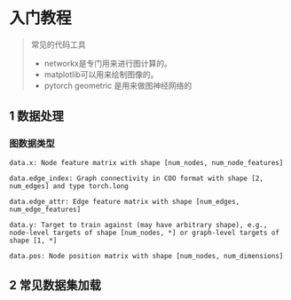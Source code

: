 # 入门教程
> 常见的代码工具
> * networkx是专门用来进行图计算的。
> * matplotlib可以用来绘制图像的。
> * pytorch geometric 是用来做图神经网络的
> 

## 1 数据处理

### 图数据类型

```
data.x: Node feature matrix with shape [num_nodes, num_node_features]

data.edge_index: Graph connectivity in COO format with shape [2, num_edges] and type torch.long

data.edge_attr: Edge feature matrix with shape [num_edges, num_edge_features]

data.y: Target to train against (may have arbitrary shape), e.g., node-level targets of shape [num_nodes, *] or graph-level targets of shape [1, *]

data.pos: Node position matrix with shape [num_nodes, num_dimensions]
```

## 2 常见数据集加载


## 